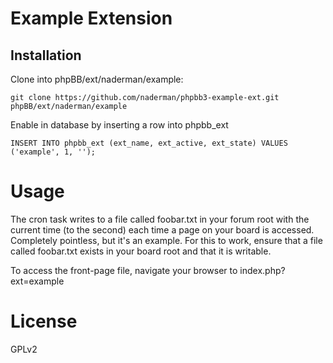 # Example Extension

## Installation

Clone into phpBB/ext/naderman/example:

    git clone https://github.com/naderman/phpbb3-example-ext.git phpBB/ext/naderman/example

Enable in database by inserting a row into phpbb_ext

    INSERT INTO phpbb_ext (ext_name, ext_active, ext_state) VALUES ('example', 1, '');

# Usage
The cron task writes to a file called foobar.txt in your forum root with the current time (to the second) each time a page on your board is accessed. Completely pointless, but it's an example.
For this to work, ensure that a file called foobar.txt exists in your board root and that it is writable.

To access the front-page file, navigate your browser to index.php?ext=example

# License
GPLv2
